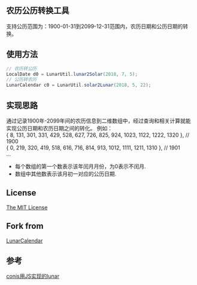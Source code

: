 ## 农历公历转换工具
支持公历范围为：1900-01-31到2099-12-31范围内，农历日期和公历日期的转换。

## 使用方法
```java
// 农历转公历
LocalDate d0 = LunarUtil.lunar2Solar(2018, 7, 5);
// 公历转农历
LunarCalendar c0 = LunarUtil.solar2Lunar(2018, 5, 22);
```

## 实现思路
通过记录1900年-2099年间的农历信息到二维数组中，经过查询和相关计算就能实现公历日期和农历日期之间的转化。
例如： <br>
{ 8, 131, 301, 331, 429, 528, 627, 726, 825, 924, 1023, 1122, 1222, 1320 }, // 1900 <br>
{ 0, 219, 320, 419, 518, 616, 716, 814, 913, 1012, 1111, 1211, 1310 }, // 1901 <br>
...
* 每个数组的第一个数表示该年闰月月份，为0表示不闰月.
* 数组中其他数表示该月初一对应的公历日期.

## License
[The MIT License](http://opensource.org/licenses/MIT)

## Fork from
[LunarCalendar](https://github.com/heqiao2010/LunarCalendar)

## 参考
[conis用JS实现的lunar](http://github.com/conis/lunar)
